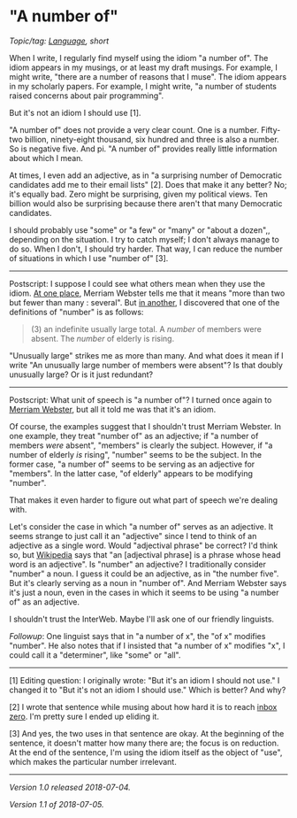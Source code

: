 "A number of"
=============

*Topic/tag: [Language](index-language), short*

When I write, I regularly find myself using the idiom "a number
of".  The idiom appears in my musings, or at least my draft musings.
For example, I might write, "there are a number of reasons that I muse".
The idiom appears in my scholarly papers.  For example, I might write,
"a number of students raised concerns about pair programming".

But it's not an idiom I should use [1].

"A number of" does not provide a very clear count.   One is a number.
Fifty-two billion, ninety-eight thousand, six hundred and three is also 
a number.  So is negative five.  And pi.  "A number of" provides really
little information about which I mean.

At times, I even add an adjective, as in "a surprising number of
Democratic candidates add me to their email lists" [2].  Does that make
it any better?  No; it's equally bad.  Zero might be surprising, given
my political views.  Ten billion would also be surprising because there
aren't that many Democratic candidates.

I should probably use "some" or "a few" or "many" or "about a dozen",,
depending on the situation.  I try to catch myself; I don't always manage
to do so.  When I don't, I should try harder.  That way, I can reduce
the number of situations in which I use "number of" [3].

---

Postscript: I suppose I could see what
others mean when they use the idiom.  [At one
place](https://www.merriam-webster.com/dictionary/a%20number%20of),
Merriam Webster tells me that it means "more than two but fewer than
many : several".  But [in
another](https://www.merriam-webster.com/dictionary/number), I discovered
that one of the definitions of "number" is as follows:

> (3) an indefinite usually large total.  A *number* of members were absent.
The *number* of elderly is rising.

"Unusually large" strikes me as more than many.  And what does it mean if
I write "An unusually large number of members were absent"?  Is that doubly
unusually large?  Or is it just redundant?

---

Postscript: What unit of speech is "a
number of"?  I turned once again to [Merriam
Webster](https://www.merriam-webster.com/dictionary/a%20number%20of),
but all it told me was that it's an idiom.

Of course, the examples suggest that I shouldn't trust Merriam Webster.
In one example, they treat "number of" as an adjective; if "a number of
members *were* absent", "members" is clearly the subject.  However, if
"a number of elderly *is* rising", "number" seems to be the subject.
In the former case, "a number of" seems to be serving as an adjective
for "members".  In the latter case, "of elderly" appears to be modifying
"number".

That makes it even harder to figure out what part of speech we're dealing
with.

Let's consider the case in which "a number of" serves as an adjective.
It seems strange to just call it an "adjective" since I tend to think of
an adjective as a single word.  Would "adjectival phrase" be correct?  I'd
think so, but [Wikipedia](https://en.wikipedia.org/wiki/Adjective_phrase)
says that "an [adjectival phrase] is a phrase whose head word is an
adjective".  Is "number" an adjective?  I traditionally consider "number"
a noun.  I guess it could be an adjective, as in "the number five".
But it's clearly serving as a noun in "number of".  And Merriam Webster
says it's just a noun, even in the cases in which it seems to be using
"a number of" as an adjective.

I shouldn't trust the InterWeb.  Maybe I'll ask one of our friendly
linguists.

*Followup*: One linguist says that in "a number of x", the "of x" modifies
"number".  He also notes that if I insisted that "a number of x" modifies
"x", I could call it a "determiner", like "some" or "all".

---

[1] Editing question: I originally wrote: "But it's an idiom I should
not use."  I changed it to "But it's not an idiom I should use."  Which
is better?  And why?

[2] I wrote that sentence while musing about how hard it is to reach
[inbox zero](inbox-zero-revisited-02).  I'm pretty sure I ended up
eliding it.

[3] And yes, the two uses in that sentence are okay.  At the beginning
of the sentence, it doesn't matter how many there are; the focus is
on reduction.  At the end of the sentence, I'm using the idiom itself
as the object of "use", which makes the particular number irrelevant.

---

*Version 1.0 released 2018-07-04.*

*Version 1.1 of 2018-07-05.*

